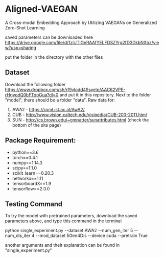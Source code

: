 # Aligned-VAEGAN
A Cross-modal Embedding Approach by Utilizing VAEGANs on Generalized Zero-Shot Learning

saved parameters can be downloaded here 
https://drive.google.com/file/d/1ziUTlGeRAAfYELFDSZYrg2fD3DkbNXbz/view?usp=sharing

put the folder in the directory with the other files

## Dataset

Download the following folder https://www.dropbox.com/sh/rf9vlodd49svetp/AAC62VPE-rHgvodQ0bFTopGua?dl=0 and put it in this repository. Next to the folder "model", there should be a folder "data".
Raw data for:
1. AWA2 - https://cvml.ist.ac.at/AwA2/
2. CUB - http://www.vision.caltech.edu/visipedia/CUB-200-2011.html
3. SUN - http://cs.brown.edu/~gmpatter/sunattributes.html (check the bottom of the site page)

## Package Requirement:

- python==3.6
- torch==0.4.1
- numpy==1.14.3
- scipy==1.1.0
- scikit_learn==0.20.3
- networkx==1.11
- tensorboardX==1.9
- tensorflow==2.0.0

## Testing Command

To try the model with pretrained parameters, download the saved parameters above, and type this command in the terminal

python single_experiment.py --dataset AWA2 --num_gen_iter 5 --num_dis_iter 4 --mod_dataset 5Gen4Dis --device cuda --pretrain True

another arguments and their explanation can be found in "single_experiment.py"

